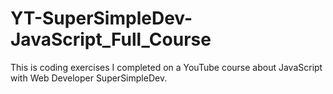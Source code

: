 # YT-SuperSimpleDev-JavaScript_Full_Course
This is coding exercises I completed on a YouTube course about JavaScript with Web Developer SuperSimpleDev.
